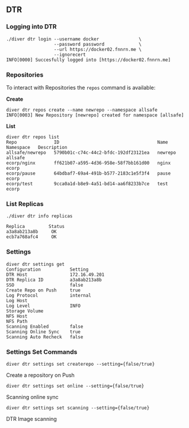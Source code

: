 ## DTR

### Logging into DTR

```
./diver dtr login --username docker               \
                  --password password             \
                  --url https://docker02.fnnrn.me \
                  --ignorecert
INFO[0000] Succesfully logged into [https://docker02.fnnrn.me] 
```


### Repositories

To interact with Repositories the `repos` command is available:

**Create**

```
diver dtr repos create --name newrepo --namespace allsafe
INFO[0003] New Repository [newrepo] created for namespace [allsafe] 
```

**List**

```
diver dtr repos list
Repo              ID                                     Name      Namespace   Description
allsafe/newrepo   5790b01c-c74c-44c2-bfdc-192df23121ea   newrepo   allsafe     
ecorp/nginx       ff621b07-a595-4d36-958e-58f7bb161d00   nginx     ecorp       
ecorp/pause       64bdbaf7-69a4-491b-b577-2183c1e5f3f4   pause     ecorp       
ecorp/test        9cca0a1d-b8e9-4a51-bd14-aa6f8233b7ce   test      ecorp    
```

### List Replicas

```
./diver dtr info replicas

Replica         Status
a3a8ab213a8b     OK
ecb7a768afc4     OK
```

### Settings

```
diver dtr settings get
Configuration           Setting
DTR Host                172.16.49.201
DTR Replica ID          a3a8ab213a8b
SSO                     false
Create Repo on Push     true
Log Protocol            internal
Log Host                
Log Level               INFO
Storage Volume          
NFS Host                
NFS Path                
Scanning Enabled        false
Scanning Online Sync    true
Scanning Auto Recheck   false
```
### Settings Set Commands

  ```
  diver dtr settings set createrepo --setting={false/true}
  ```  
  Create a repository on Push

  ```
  diver dtr settings set online --setting={false/true}
  ```
  Scanning online sync
  
  ```
  diver dtr settings set scanning --setting={false/true}   
  ```
  DTR Image scanning